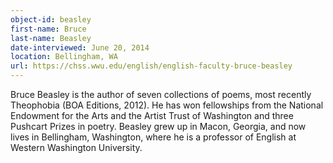 ```yaml
---
object-id: beasley    
first-name: Bruce
last-name: Beasley
date-interviewed: June 20, 2014
location: Bellingham, WA
url: https://chss.wwu.edu/english/english-faculty-bruce-beasley
---
```


 Bruce Beasley is the author of seven collections of poems, most recently Theophobia (BOA Editions, 2012). He has won fellowships from the National Endowment for the Arts and the Artist Trust of Washington and three Pushcart Prizes in poetry. Beasley grew up in Macon, Georgia, and now lives in Bellingham, Washington, where he is a professor of English at Western Washington University.
